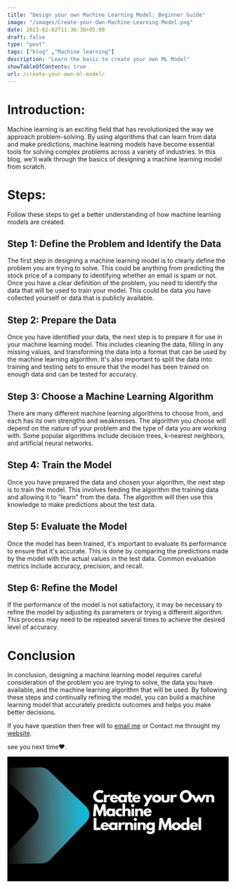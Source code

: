 ```yaml
---
title: "Design your own Machine Learning Model: Beginner Guide"
image: "/images/Create-your-Own-Machine-Learning-Model.png"
date: 2023-02-02T11:36:38+05:00
draft: false
type: "post"
tags: ["blog" ,"Machine learning"]
description: "Learn the basic to create your own ML Model"
showTableOfContents: true
url: /create-your-own-ml-model/
---
```

# Introduction:
Machine learning is an exciting field that has revolutionized the way we approach problem-solving. By using algorithms that can learn from data and make predictions, machine learning models have become essential tools for solving complex problems across a variety of industries. In this blog, we'll walk through the basics of designing a machine learning model from scratch.
# Steps:
Follow these steps to get a better understanding of how machine learning models are created.
## Step 1: Define the Problem and Identify the Data
The first step in designing a machine learning model is to clearly define the problem you are trying to solve. This could be anything from predicting the stock price of a company to identifying whether an email is spam or not. Once you have a clear definition of the problem, you need to identify the data that will be used to train your model. This could be data you have collected yourself or data that is publicly available.

## Step 2: Prepare the Data
Once you have identified your data, the next step is to prepare it for use in your machine learning model. This includes cleaning the data, filling in any missing values, and transforming the data into a format that can be used by the machine learning algorithm. It's also important to split the data into training and testing sets to ensure that the model has been trained on enough data and can be tested for accuracy.

## Step 3: Choose a Machine Learning Algorithm

There are many different machine learning algorithms to choose from, and each has its own strengths and weaknesses. The algorithm you choose will depend on the nature of your problem and the type of data you are working with. Some popular algorithms include decision trees, k-nearest neighbors, and artificial neural networks.

## Step 4: Train the Model

Once you have prepared the data and chosen your algorithm, the next step is to train the model. This involves feeding the algorithm the training data and allowing it to "learn" from the data. The algorithm will then use this knowledge to make predictions about the test data.

## Step 5: Evaluate the Model

Once the model has been trained, it's important to evaluate its performance to ensure that it's accurate. This is done by comparing the predictions made by the model with the actual values in the test data. Common evaluation metrics include accuracy, precision, and recall.

## Step 6: Refine the Model

If the performance of the model is not satisfactory, it may be necessary to refine the model by adjusting its parameters or trying a different algorithm. This process may need to be repeated several times to achieve the desired level of accuracy.

# Conclusion
In conclusion, designing a machine learning model requires careful consideration of the problem you are trying to solve, the data you have available, and the machine learning algorithm that will be used. By following these steps and continually refining the model, you can build a machine learning model that accurately predicts outcomes and helps you make better decisions.

If you have question then free will to [email me](mailto:99marafay@gmail.com) or Contact me throught my [website](https:rafay99.info).

see you next time❤️.

![image](/images/create-own-model/Create-your-Own-Machine-Learning-Model.png)